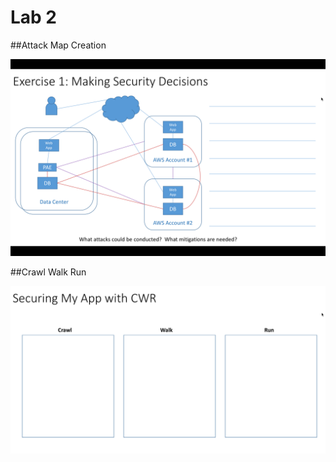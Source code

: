 # Lab 2

##Attack Map Creation

![Attack Maps](./_images/attack_maps.png)


##Crawl Walk Run

![Crawl Walk Run](./_images/cwr.png)
